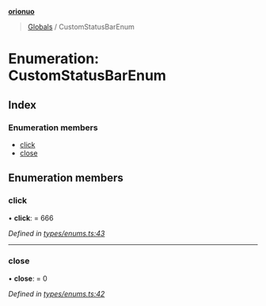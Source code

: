 **[orionuo](../README.md)**

> [Globals](../globals.md) / CustomStatusBarEnum

# Enumeration: CustomStatusBarEnum

## Index

### Enumeration members

* [click](customstatusbarenum.md#click)
* [close](customstatusbarenum.md#close)

## Enumeration members

### click

•  **click**:  = 666

*Defined in [types/enums.ts:43](https://github.com/msviha/orionuo/blob/9bdc691/src/types/enums.ts#L43)*

___

### close

•  **close**:  = 0

*Defined in [types/enums.ts:42](https://github.com/msviha/orionuo/blob/9bdc691/src/types/enums.ts#L42)*
